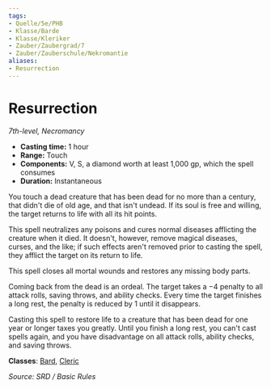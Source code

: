 ```yaml
---
tags:
- Quelle/5e/PHB
- Klasse/Barde
- Klasse/Kleriker
- Zauber/Zaubergrad/7
- Zauber/Zauberschule/Nekromantie 
aliases:
- Resurrection
---
```


# Resurrection
_7th-level, Necromancy_

*   **Casting time:** 1 hour
*   **Range:** Touch
*   **Components:** V, S, a diamond worth at least 1,000 gp, which the spell consumes
*   **Duration:** Instantaneous

You touch a dead creature that has been dead for no more than a century, that didn't die of old age, and that isn't undead. If its soul is free and willing, the target returns to life with all its hit points.

This spell neutralizes any poisons and cures normal diseases afflicting the creature when it died. It doesn't, however, remove magical diseases, curses, and the like; if such effects aren't removed prior to casting the spell, they afflict the target on its return to life.

This spell closes all mortal wounds and restores any missing body parts.

Coming back from the dead is an ordeal. The target takes a −4 penalty to all attack rolls, saving throws, and ability checks. Every time the target finishes a long rest, the penalty is reduced by 1 until it disappears.

Casting this spell to restore life to a creature that has been dead for one year or longer taxes you greatly. Until you finish a long rest, you can't cast spells again, and you have disadvantage on all attack rolls, ability checks, and saving throws.

**Classes**: [Bard](05%20-%20Wikipedia/Charakteroptionen/02.%20Klassen/Barde.md), [Cleric](../Charakteroptionen/Klassen/Kleriker.md)

_Source: SRD / Basic Rules_